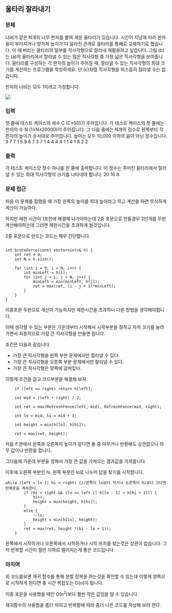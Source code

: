 ## 울타리 잘라내기 

### 문제
너비가 같은 N개의 나무 판자를 붙여 세운 울타리가 있습니다. 시간이 지남에 따라 판자들이 부러지거나 망가져 높이가 다 달라진 관계로 울타리를 통째로 교체하기로 했습니다. 이 때 버리는 울타리의 일부를 직사각형으로 잘라내 재활용하고 싶습니다. 그림 (b)는 (a)의 울타리에서 잘라낼 수 있는 많은 직사각형 중 가장 넓은 직사각형을 보여줍니다. 울타리를 구성하는 각 판자의 높이가 주어질 때, 잘라낼 수 있는 직사각형의 최대 크기를 계산하는 프로그램을 작성하세요. 단 (c)처럼 직사각형을 비스듬히 잘라낼 수는 없습니다.

판자의 너비는 모두 1이라고 가정합니다.

<img src = "https://algospot.com/media/judge-attachments/506874700c7251881727ee4e70a1d502/fence.png">

### 입력

첫 줄에 테스트 케이스의 개수 C (C≤50)가 주어집니다. 각 테스트 케이스의 첫 줄에는 판자의 수 N (1≤N≤20000)이 주어집니다. 그 다음 줄에는 N개의 정수로 왼쪽부터 각 판자의 높이가 순서대로 주어집니다. 높이는 모두 10,000 이하의 음이 아닌 정수입니다.
	3
	7
	7 1 5 9 6 7 3
	7
	1 4 4 4 4 1 1
	4
	1 8 2 2


### 출력

각 테스트 케이스당 정수 하나를 한 줄에 출력합니다. 이 정수는 주어진 울타리에서 잘라낼 수 있는 최대 직사각형의 크기를 나타내야 합니다.
	20
	16
	8

### 문제 접근

처음 이 문제를 접했을 때 가장 왼쪽의 높이를 최대 높이라고 하고 계산을 하면 무식하게 계산이 가능하다.

하지만 제한 시간이 1초안에 해결해 나가야하는데 2중 포문으로 만들경우 2만개를 두번계산해야하는데 그러면 제한시간을 초과하게 될것입니다.

2중 포문으로 만드는 코드는 매우 간단합니다.

```

int bruteForce(const vector<int>& h) {
	int ret = 0;
	int N = h.size();

	for (int i = 0; i < N; i++) {
		int minLeft = h[i];
		for (int j = i; j < N; j++) {
			minLeft = min(minLeft, h[j]);
			ret = max(ret, (i - j + 1)*minLeft);
		}
	}
}
```
이중포문 두번으로 계산이 가능하지만 제한시간을 초과하니 다른 방법을 생각해야합니다.

이때 생각할 수 있는 부분은 가운데부터 시작해서 시작부분을 정하고 차차 크기를 늘려가면서 최종적으로 가장 큰 직사각형을 만들면 됩니다.

조건은 다음과 같습니다.

* 가장 큰 직사각형을 왼쪽 부분 문제에서만 잘라낼 수 있다.
* 가장 큰 직사각형을 오른쪽 부분 문제에서만 잘라낼 수 있다.
* 가장 큰 직사각형은 양쪽에 걸쳐있다.

이렇게 조건을 걸고 코드부분을 해결해 보자.

```
	if (left == right) return h[left];

	int mid = (left + right) / 2;

	int ret = max(RefreshFence(left, mid), RefreshFence(mid, right);

	int lo = mid, hi = mid + 1;

	int height = min(h[lo], h[hi]);

	ret = max(ret, height);
```
처음 if 문에서 왼쪽과 오른쪽의 높이가 같다면 둘 중 아무거나 반환해도 상관없으니 아무 값이나 반환을 합니다.

그다음에 가운데 부분을 정해서 가장 큰 값을 가져오는 결과값을 가져옵니다.

이후에 오른쪽 부분인 hi, 왼쪽 부분인 lo로 나누어 답을 찾기를 시작합니다.

```
while (left < lo || hi < right) {//왼쪽이 lo보다 작거나 오른쪽이 hi보다 크다면 반복문을 계속한다.
		if (hi < right && (lo == left || h[lo - 1] < h[hi + 1])) {
			hi++;
			height = min(height, h[hi]);
		}
		else {
			--lo;
			height = min(h[lo], height);
		}
		ret = max(ret, height *(hi - lo + 1));
	}
```
왼쪽에서 시작하거나 오른쪽에서 시작하거나 시작 위치를 찾는것은 상관이 없습니다. 그저 반복할 시간이 절반 이하로 떨어지는게 좋은 코드입니다.



### 마치며

위 코드를보면 재귀 함수를 통해 분할 정복을 하는것을 확인할 수 있는데 이렇게 양쪽으로 시작하게 된다면 총 시간 복잡도는 O(n)이 됩니다.

이중 포문을 사용했을 때인 O(n<sup>2</sup>)보다 훨씬 작은 값임을 알 수 있습니다.

재귀함수의 사용법을 좀더 익히고 반복함에 따라 좀더 나은 코드를 작성해 보려 한다.
